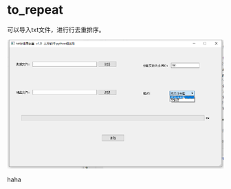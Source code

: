 # to_repeat 

可以导入txt文件，进行行去重排序。

![](https://github.com/Tjuvenile/to_repeat/raw/master/show_screenshot/Go.png)

haha



